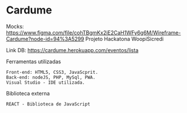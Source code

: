 # Cardume


Mocks: https://www.figma.com/file/cohTBgmKx2iE2CaH1WFy6g6M/Wireframe-Cardume?node-id=94%3A5299
Projeto Hackatona WoopiSicredi

Link DB: https://cardume.herokuapp.com/eventos/lista

Ferramentas utilizadas

    Front-end: HTML5, CSS3, JavaScprit.
    Back-end: nodeJS, PHP, MySql, PWA.
    Visual Studio - IDE utilizada.
    
Biblioteca externa
    
    REACT - Biblioteca de JavaScript

